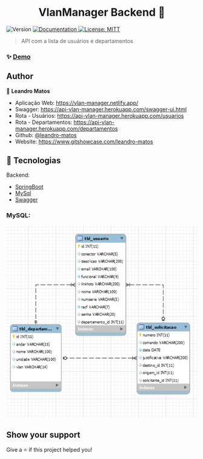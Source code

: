 <h1 align="center">VlanManager Backend 👋</h1>
<p>
  <img alt="Version" src="https://img.shields.io/badge/version-1.0.1-blue.svg?cacheSeconds=2592000" />
  <a href="https://github.com/leandro-matos/springboot-artistas" target="_blank">
    <img alt="Documentation" src="https://img.shields.io/badge/documentation-yes-brightgreen.svg" />
  </a>
  <a href="#" target="_blank">
    <img alt="License: MITT" src="https://img.shields.io/badge/License-MITT-yellow.svg" />
  </a>
</p>

> API com a lista de usuários e departamentos

### ✨ [Demo](https://vlan-manager.netlify.app)

## Author

👤 **Leandro Matos**

* Aplicação Web: https://vlan-manager.netlify.app/
* Swagger: https://api-vlan-manager.herokuapp.com/swagger-ui.html
* Rota - Usuários: https://api-vlan-manager.herokuapp.com/usuarios
* Rota - Departamentos: https://api-vlan-manager.herokuapp.com/departamentos
* Github: [@leandro-matos](https://github.com/leandro-matos)
* Website: https://www.gitshowcase.com/leandro-matos

## 🚀  Tecnologias
Backend:
-	[SpringBoot](https://spring.io/projects/spring-boot)
-	[MySql](https://www.mysql.com)
-	[Swagger](https://swagger.io)

### MySQL:
![](images/mysql.jpg)

## Show your support

Give a ⭐️ if this project helped you!
